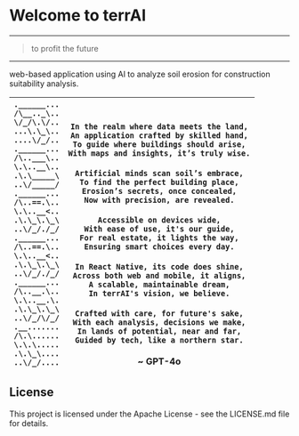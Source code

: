 # Welcome to terrAI
---
>to profit the future
---

web-based application using AI to analyze soil erosion for construction suitability analysis.

| ```.______...```<br>```/\__.._\..```<br>```\/_/\.\/..```<br>```...\.\_\..```<br>```....\/_/..```<br>```.______...```<br>```/\..___\..```<br>```\.\..__\..```<br>```.\.\_____\```<br>```..\/_____/```<br>```.______...```<br>```/\..==.\..```<br>```\.\..__<..```<br>```.\.\_\.\_\```<br>```..\/_/./_/```<br>```.______...```<br>```/\..==.\..```<br>```\.\..__<..```<br>```.\.\_\.\_\```<br>```..\/_/./_/```<br>```.______...```<br>```/\..__.\..```<br>```\.\..__.\.```<br>```.\.\_\.\_\```<br>```..\/_/\/_/```<br>```.__.......```<br>```/\.\......```<br>```\.\.\.....```<br>```.\.\_\....```<br>```..\/_/....```<br> | <br><br>```In the realm where data meets the land,```<br>```An application crafted by skilled hand,```<br>```To guide where buildings should arise,```<br>```With maps and insights, it’s truly wise.```<br><br>```Artificial minds scan soil’s embrace,```<br>```To find the perfect building place,```<br>```Erosion’s secrets, once concealed,```<br>```Now with precision, are revealed.```<br><br>```Accessible on devices wide,```<br>```With ease of use, it's our guide,```<br>```For real estate, it lights the way,```<br>```Ensuring smart choices every day.```<br><br>```In React Native, its code does shine,```<br>```Across both web and mobile, it aligns,```<br>```A scalable, maintainable dream,```<br>```In terrAI's vision, we believe.```<br><br>```Crafted with care, for future's sake,```<br>```With each analysis, decisions we make,```<br>```In lands of potential, near and far,```<br>```Guided by tech, like a northern star.```<br><br>~ GPT-4o |
| ------------------------------------------------------------------------------------------------------------------------------------------------------------------------------------------------------------------------------------------------------------------------------------------------------------------------------------------------------------------------------------------------------------------------------------------------------------------------------------------------------------------------------------------------------------------------------------------------------------------------ | --------------------------------------------------------------------------------------------------------------------------------------------------------------------------------------------------------------------------------------------------------------------------------------------------------------------------------------------------------------------------------------------------------------------------------------------------------------------------------------------------------------------------------------------------------------------------------------------------------------------------------------------------------------------------------------------------------------------------------------------------------------------------------------------------------------------------------------------------------------------------------------------------------------------------------------------------------------------------------- |


## License
This project is licensed under the Apache License - see the LICENSE.md file for details.